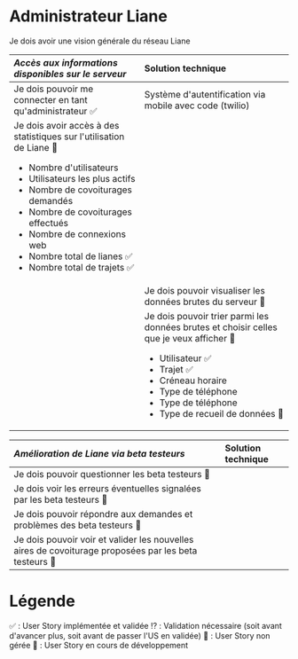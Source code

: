 # Administrateur Liane
Je dois avoir une vision générale du réseau Liane 

|  *Accès aux informations disponibles sur le serveur* | Solution technique |
| :---------------| :----------------|
| Je dois pouvoir me connecter en tant qu'administrateur :white_check_mark: | Système d'autentification via mobile avec code (twilio) |
|  Je dois avoir accès à des statistiques sur l'utilisation de Liane :seedling: <ul><li>Nombre d'utilisateurs</li><li>Utilisateurs les plus actifs</li><li>Nombre de covoiturages demandés</li><li>Nombre de covoiturages effectués</li><li>Nombre de connexions web</li><li>Nombre total de lianes :white_check_mark:</li><li>Nombre total de trajets :white_check_mark:</li></ul> | |
| | Je dois pouvoir visualiser les données brutes du serveur :seedling: | |
| | Je dois pouvoir trier parmi les données brutes et choisir celles que je veux afficher :seedling: <ul><li>Utilisateur :white_check_mark:</li><li>Trajet :white_check_mark:</li><li>Créneau horaire</li><li>Type de téléphone </li><li>Type de téléphone</li><li>Type de recueil de données :seedling:</li></ul>| |


|  *Amélioration de Liane via beta testeurs* | Solution technique |
| :---------------| :----------------|
| Je dois pouvoir questionner les beta testeurs :no_entry_sign: | |
| Je dois voir les erreurs éventuelles signalées par les beta testeurs :no_entry_sign: | |
| Je dois pouvoir répondre aux demandes et problèmes des beta testeurs :no_entry_sign: | |
| Je dois pouvoir voir et valider les nouvelles aires de covoiturage proposées par les beta testeurs :no_entry_sign:| |


# Légende 
:white_check_mark: : User Story implémentée et validée 
:interrobang: : Validation nécessaire (soit avant d'avancer plus, soit avant de passer l'US en validée) 
:no_entry_sign: : User Story non gérée
:seedling: : User Story en cours de développement
